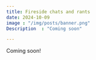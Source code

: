 ```yaml
---
title: Fireside chats and rants
date: 2024-10-09
image : "/img/posts/banner.png"
Description  : "Coming soon"

---
```


Coming soon!